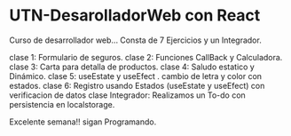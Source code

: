# UTN-DesarolladorWeb con React



Curso de desarrollador web... 
Consta de 7 Ejercicios y un Integrador. 

clase 1: Formulario de seguros. 
clase 2: Funciones CallBack y Calculadora.
clase 3: Carta para detalla de productos.
clase 4: Saludo estatico y Dinámico.
clase 5: useEstate y useEfect . cambio de letra y color con estados.
clase 6: Registro usando Estados (useEstate y useEfect) con verificacion de datos
clase Integrador: Realizamos un To-do con persistencia en localstorage. 


Excelente semana!! sigan Programando.
